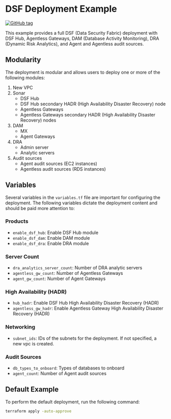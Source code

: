# DSF Deployment Example
[![GitHub tag](https://img.shields.io/github/v/tag/imperva/dsfkit.svg)](https://github.com/imperva/dsfkit/tags)

This example provides a full DSF (Data Security Fabric) deployment with DSF Hub, Agentless Gateways, DAM (Database Activity Monitoring), DRA (Dynamic Risk Analytics), and Agent and Agentless audit sources.

## Modularity
The deployment is modular and allows users to deploy one or more of the following modules:

1. New VPC
2. Sonar
   - DSF Hub
   - DSF Hub secondary HADR (High Availability Disaster Recovery) node
   - Agentless Gateways
   - Agentless Gateways secondary HADR (High Availability Disaster Recovery) nodes
3. DAM
   - MX
   - Agent Gateways
4. DRA
   - Admin server
   - Analytic servers
5. Audit sources
   - Agent audit sources (EC2 instances)
   - Agentless audit sources (RDS instances)

## Variables
Several variables in the `variables.tf` file are important for configuring the deployment. The following variables dictate the deployment content and should be paid more attention to:

### Products
- `enable_dsf_hub`: Enable DSF Hub module
- `enable_dsf_dam`: Enable DAM module
- `enable_dsf_dra`: Enable DRA module

### Server Count
- `dra_analytics_server_count`: Number of DRA analytic servers
- `agentless_gw_count`: Number of Agentless Gateways
- `agent_gw_count`: Number of Agent Gateways

### High Availability (HADR)
- `hub_hadr`: Enable DSF Hub High Availability Disaster Recovery (HADR)
- `agentless_gw_hadr`: Enable Agentless Gateway High Availability Disaster Recovery (HADR)

### Networking
- `subnet_ids`: IDs of the subnets for the deployment. If not specified, a new vpc is created.

### Audit Sources
- `db_types_to_onboard`: Types of databases to onboard
- `agent_count`: Number of Agent audit sources

## Default Example
To perform the default deployment, run the following command:

```bash
terraform apply -auto-approve
```